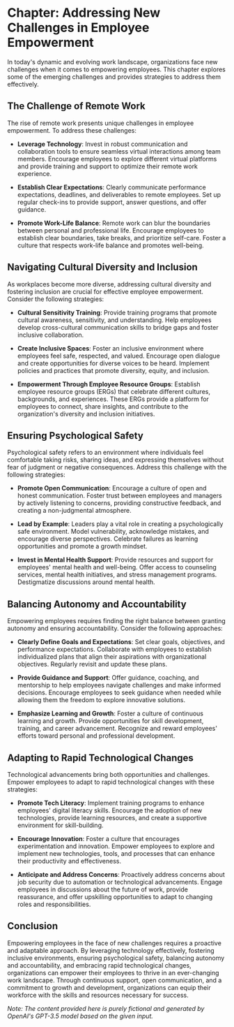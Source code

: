 Chapter: Addressing New Challenges in Employee Empowerment
==========================================================

In today's dynamic and evolving work landscape, organizations face new challenges when it comes to empowering employees. This chapter explores some of the emerging challenges and provides strategies to address them effectively.

**The Challenge of Remote Work**
--------------------------------

The rise of remote work presents unique challenges in employee empowerment. To address these challenges:

* **Leverage Technology**: Invest in robust communication and collaboration tools to ensure seamless virtual interactions among team members. Encourage employees to explore different virtual platforms and provide training and support to optimize their remote work experience.

* **Establish Clear Expectations**: Clearly communicate performance expectations, deadlines, and deliverables to remote employees. Set up regular check-ins to provide support, answer questions, and offer guidance.

* **Promote Work-Life Balance**: Remote work can blur the boundaries between personal and professional life. Encourage employees to establish clear boundaries, take breaks, and prioritize self-care. Foster a culture that respects work-life balance and promotes well-being.

**Navigating Cultural Diversity and Inclusion**
-----------------------------------------------

As workplaces become more diverse, addressing cultural diversity and fostering inclusion are crucial for effective employee empowerment. Consider the following strategies:

* **Cultural Sensitivity Training**: Provide training programs that promote cultural awareness, sensitivity, and understanding. Help employees develop cross-cultural communication skills to bridge gaps and foster inclusive collaboration.

* **Create Inclusive Spaces**: Foster an inclusive environment where employees feel safe, respected, and valued. Encourage open dialogue and create opportunities for diverse voices to be heard. Implement policies and practices that promote diversity, equity, and inclusion.

* **Empowerment Through Employee Resource Groups**: Establish employee resource groups (ERGs) that celebrate different cultures, backgrounds, and experiences. These ERGs provide a platform for employees to connect, share insights, and contribute to the organization's diversity and inclusion initiatives.

**Ensuring Psychological Safety**
---------------------------------

Psychological safety refers to an environment where individuals feel comfortable taking risks, sharing ideas, and expressing themselves without fear of judgment or negative consequences. Address this challenge with the following strategies:

* **Promote Open Communication**: Encourage a culture of open and honest communication. Foster trust between employees and managers by actively listening to concerns, providing constructive feedback, and creating a non-judgmental atmosphere.

* **Lead by Example**: Leaders play a vital role in creating a psychologically safe environment. Model vulnerability, acknowledge mistakes, and encourage diverse perspectives. Celebrate failures as learning opportunities and promote a growth mindset.

* **Invest in Mental Health Support**: Provide resources and support for employees' mental health and well-being. Offer access to counseling services, mental health initiatives, and stress management programs. Destigmatize discussions around mental health.

**Balancing Autonomy and Accountability**
-----------------------------------------

Empowering employees requires finding the right balance between granting autonomy and ensuring accountability. Consider the following approaches:

* **Clearly Define Goals and Expectations**: Set clear goals, objectives, and performance expectations. Collaborate with employees to establish individualized plans that align their aspirations with organizational objectives. Regularly revisit and update these plans.

* **Provide Guidance and Support**: Offer guidance, coaching, and mentorship to help employees navigate challenges and make informed decisions. Encourage employees to seek guidance when needed while allowing them the freedom to explore innovative solutions.

* **Emphasize Learning and Growth**: Foster a culture of continuous learning and growth. Provide opportunities for skill development, training, and career advancement. Recognize and reward employees' efforts toward personal and professional development.

**Adapting to Rapid Technological Changes**
-------------------------------------------

Technological advancements bring both opportunities and challenges. Empower employees to adapt to rapid technological changes with these strategies:

* **Promote Tech Literacy**: Implement training programs to enhance employees' digital literacy skills. Encourage the adoption of new technologies, provide learning resources, and create a supportive environment for skill-building.

* **Encourage Innovation**: Foster a culture that encourages experimentation and innovation. Empower employees to explore and implement new technologies, tools, and processes that can enhance their productivity and effectiveness.

* **Anticipate and Address Concerns**: Proactively address concerns about job security due to automation or technological advancements. Engage employees in discussions about the future of work, provide reassurance, and offer upskilling opportunities to adapt to changing roles and responsibilities.

**Conclusion**
--------------

Empowering employees in the face of new challenges requires a proactive and adaptable approach. By leveraging technology effectively, fostering inclusive environments, ensuring psychological safety, balancing autonomy and accountability, and embracing rapid technological changes, organizations can empower their employees to thrive in an ever-changing work landscape. Through continuous support, open communication, and a commitment to growth and development, organizations can equip their workforce with the skills and resources necessary for success.

*Note: The content provided here is purely fictional and generated by OpenAI's GPT-3.5 model based on the given input.*

